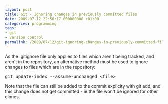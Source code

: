 ```yaml
---
layout: post
title: Git - Ignoring changes in previously committed files
date: 2009-07-12 22:56:17.000000000 +01:00
categories: programming
tags:
- git
- version control
permalink: /2009/07/12/git-ignoring-changes-in-previously-committed-files/
---
```

As the .gitignore file only applies to files which aren't being tracked, and aren't in the repository, an alternative method must be used to ignore changes to files which are in the repository:

<pre>git update-index --assume-unchanged &lt;file&gt;</pre>

Note that the file can still be added to the commit explicity with git add, and this change does not get committed - ie the file won't be ignored for other clones.
